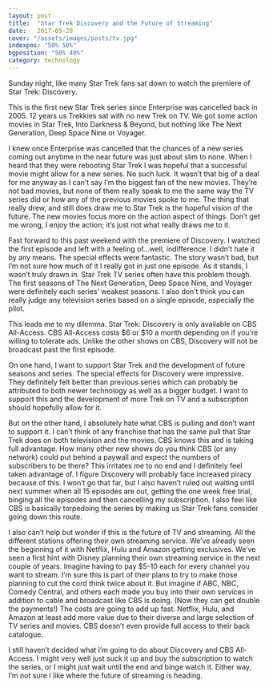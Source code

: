 ```yaml
---
layout: post
title:  "Star Trek Discovery and the Future of Streaming"
date:   2017-09-28
cover: "/assets/images/posts/tv.jpg"
indexpos: "50% 50%"
bgposition: "50% 40%"
category: technology
---
```


Sunday night, like many Star Trek fans sat down to watch the premiere of Star Trek: Discovery. 

This is the first new Star Trek series since Enterprise was cancelled back in 2005. 12 years us Trekkies sat with no new Trek on TV. We got some action movies in Star Trek, Into Darkness & Beyond, but nothing like The Next Generation, Deep Space Nine or Voyager.

I knew once Enterprise was cancelled that the chances of a new series coming out anytime in the near future was just about slim to none.  When I heard that they were rebooting Star Trek I was hopeful that a successful movie might allow for a new series. No such luck. It wasn’t that big of a deal for me anyway as I can’t say I’m the biggest fan of the new movies. They’re not bad movies, but none of them really speak to me the same way the TV series did or how any of the previous movies spoke to me. The thing that really drew, and still does draw me to Star Trek is the hopeful vision of the future. The new movies focus more on the action aspect of things. Don’t get me wrong, I enjoy the action; it’s just not what really draws me to it.

Fast forward to this past weekend with the premiere of Discovery. I watched the first episode and left with a feeling of...well, indifference. I didn’t hate it by any means. The special effects were fantastic. The story wasn’t bad, but I’m not sure how much of it I really got in just one episode. As it stands, I wasn’t truly drawn in. Star Trek TV series often have this problem though. The first seasons of The Next Generation, Deep Space Nine, and Voyager were definitely each series’ weakest seasons. I also don’t think you can really judge any television series based on a single episode, especially the pilot.

This leads me to my dilemma. Star Trek: Discovery is only available on CBS All-Access. CBS All-Access costs $6 or $10 a month depending on if you’re willing to tolerate ads. Unlike the other shows on CBS, Discovery will not be broadcast past the first episode. 

On one hand, I want to support Star Trek and the development of future seasons and series. The special effects for Discovery were impressive. They definitely felt better than previous series which can probably be attributed to both newer technology as well as a bigger budget. I want to support this and the development of more Trek on TV and a subscription should hopefully allow for it.

But on the other hand, I absolutely hate what CBS is pulling and don’t want to support it. I can’t think of any franchise that has the same pull that Star Trek does on both television and the movies. CBS knows this and is taking full advantage. How many other new shows do you think CBS (or any network) could put behind a paywall and expect the numbers of subscribers to be there? This irritates me to no end and I definitely feel taken advantage of. I figure Discovery will probably face increased piracy because of this. I won’t go that far, but I also haven’t ruled out waiting until next summer when all 15 episodes are out, getting the one week free trial, binging all the episodes and then cancelling my subscription. I also feel like CBS is basically torpedoing the series by making us Star Trek fans consider going down this route.

I also can’t help but wonder if this is the future of TV and streaming. All the different stations offering their own streaming service. We’ve already seen the beginning of it with Netflix, Hulu and Amazon getting exclusives. We’ve seen a first hint with Disney planning their own streaming service in the next couple of years. Imagine having to pay $5-10 each for every channel you want to stream. I’m sure this is part of their plans to try to make those planning to cut the cord think twice about it. But imagine if ABC, NBC, Comedy Central, and others each made you buy into their own services in addition to cable and broadcast like CBS is doing. (Now they can get double the payments!) The costs are going to add up fast. Netflix, Hulu, and Amazon at least add more value due to their diverse and large selection of TV series and movies. CBS doesn’t even provide full access to their back catalogue.

I still haven’t decided what I’m going to do about Discovery and CBS All-Access. I might very well just suck it up and buy the subscription to watch the series, or I might just wait until the end and binge watch it. Either way, I’m not sure I like where the future of streaming is heading.